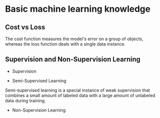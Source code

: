 # Basic machine learning knowledge

## Cost vs Loss

The cost function measures the model's error on a group of objects, whereas the loss function deals with a single data instance.

## Supervision and Non-Supervision Learning

* Supervision

* Semi-Supervised Learning

Semi-supervised learning is a special instance of weak supervision that combines a small amount of labeled data with a large amount of unlabeled data during training.

* Non-Supervision Learning
